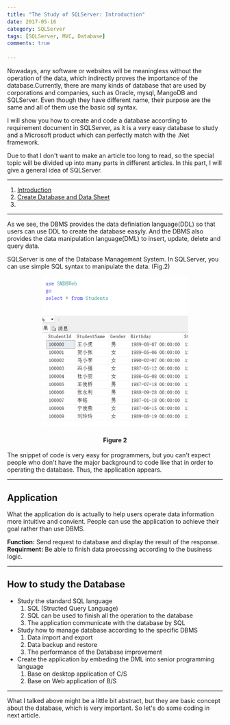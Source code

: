 ```yaml
---
title: "The Study of SQLServer: Introduction"
date: 2017-05-16
category: SQLServer
tags: [SQLServer, MVC, Database]
comments: true

---
```


Nowadays, any software or websites will be meaningless without the operation of the data, which indirectly proves the importance of the database.Currently, there are many kinds of database that are used by corporations and companies, such as Oracle, mysql, MangoDB and SQLServer. Even though they have different name, their purpose are the same and all of them use the basic sql syntax.  
 
I will show you how to create and code a database according to requirement document in SQLServer, as it is a very easy database to study and a Microsoft product which can perfectly match with the .Net framework.  

Due to that I don't want to make an article too long to read, so the special topic will be divided up into many parts in different articles. In this part, I will give a general idea of SQLServer.  

***

1. [Introduction](http://oscarzhou.co.nz/blog/sqlserver/2017/05/16/the-study-of-sql-server-introduction)
2. [Create Database and Data Sheet](http://oscarzhou.co.nz/blog/sqlserver/2017/05/17/create-database-and-data-sheet)
3.   

***
As we see, the DBMS provides the data definiation language(DDL) so that users can use DDL to create the database easyly. And the DBMS also provides the data manipulation language(DML) to insert, update, delete and query data.  

SQLServer is one of the Database Management System. In SQLServer, you can use simple SQL syntax to manipulate the data. (Fig.2)  

<p align="center">
  <img src="/images/post/20170516002.png" alt="Simple SQL Syntax" /><br/>
  <center><h4><b>Figure 2</b></h4></center>
</p>

The snippet of code is very easy for programmers, but you can't expect people who don't have the major background to code like that in order to operating the database. Thus, the application appears.

***


## Application

What the application do is actually to help users operate data information more intuitive and convient. People can use the application to achieve their goal rather than use DBMS.  

**Function:** Send request to database and display the result of the response.  
**Requirment:** Be able to finish data proecssing according to the business logic.
  
***

## How to study the Database

* Study the standard SQL language  
    1. SQL (Structed Query Language)
    2. SQL can be used to finish all the operation to the database
    3. The application communicate with the database by SQL  
* Study how to manage database according to the specific DBMS  
    1. Data import and export  
    2. Data backup and restore  
    3. The performance of the Database improvement  
* Create the application by embeding the DML into senior programming language
    1. Base on desktop application of C/S
    2. Base on Web application of B/S  

***


What I talked above might be a little bit abstract, but they are basic concept about the database, which is very important. So let's do some coding in next article.  




